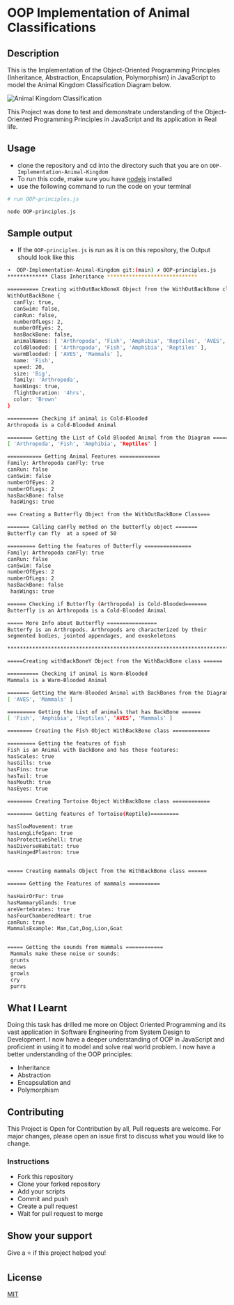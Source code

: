 # OOP Implementation of Animal Classifications

## Description

This is the Implementation of the Object-Oriented Programming Principles (Inheritance, Abstraction, Encapsulation, Polymorphism) in JavaScript to model the Animal Kingdom Classification Diagram below.

![Animal Kingdom Classification](https://cdn1.byjus.com/wp-content/uploads/2019/04/Animal-Kingdom-Classification-of-Animal-Kingdom.png)

This Project was done to test and demonstrate understanding of the Object-Oriented Programming Principles in JavaScript and its application in Real life.

## Usage

- clone the repository and cd into the directory such that you are on `OOP-Implementation-Animal-Kingdom`
- To run this code, make sure you have [nodejs](https://nodejs.org) installed
- use the following command to run the code on your terminal

```bash
# run OOP-principles.js

node OOP-principles.js

```

## Sample output

- If the `OOP-principles.js` is run as it is on this repository, the Output should look like this

```bash
➜  OOP-Implementation-Animal-Kingdom git:(main) ✗ OOP-principles.js
************* Class Inheritance *****************************

========== Creating withOutBackBoneX Object from the WithOutBackBone class =======
WithOutBackBone {
  canFly: true,
  canSwim: false,
  canRun: false,
  numberOfLegs: 2,
  numberOfEyes: 2,
  hasBackBone: false,
  animalNames: [ 'Arthropoda', 'Fish', 'Amphibia', 'Reptiles', 'AVES', 'Mammals' ],
  coldBlooded: [ 'Arthropoda', 'Fish', 'Amphibia', 'Reptiles' ],
  warmBlooded: [ 'AVES', 'Mammals' ],
  name: 'Fish',
  speed: 20,
  size: 'Big',
  family: 'Arthropoda',
  hasWings: true,
  flightDuration: '4hrs',
  color: 'Brown'
}

========== Checking if animal is Cold-Blooded
Arthropoda is a Cold-Blooded Animal

======== Getting the List of Cold Blooded Animal from the Diagram =====
[ 'Arthropoda', 'Fish', 'Amphibia', 'Reptiles' ]

=========== Getting Animal Features =============
Family: Arthropoda canFly: true
canRun: false
canSwim: false
numberOfEyes: 2
numberOfLegs: 2
hasBackBone: false
 hasWings: true

=== Creating a Butterfly Object from the WithOutBackBone Class===

======= Calling canFly method on the butterfly object =======
Butterfly can fly  at a speed of 50

========= Getting the features of Butterfly ===============
Family: Arthropoda canFly: true
canRun: false
canSwim: false
numberOfEyes: 2
numberOfLegs: 2
hasBackBone: false
 hasWings: true

====== Checking if Butterfly (Arthropoda) is Cold-Blooded=======
Butterfly is an Arthropoda is a Cold-Blooded Animal

===== More Info about Butterfly ================
Butterfy is an Arthropods. Arthropods are characterized by their
segmented bodies, jointed appendages, and exoskeletons

************************************************************************

=====Creating withBackBoneY Object from the WithBackBone class ======

========== Checking if animal is Warm-Blooded
Mammals is a Warm-Blooded Animal

======= Getting the Warm-Blooded Animal with BackBones from the Diagram =====
[ 'AVES', 'Mammals' ]

========= Getting the List of animals that has BackBone ======
[ 'Fish', 'Amphibia', 'Reptiles', 'AVES', 'Mammals' ]

======== Creating the Fish Object WithBackBone class ============

========= Getting the features of fish
Fish is an Animal with BackBone and has these features:
hasScales: true
hasGills: true
hasFins: true
hasTail: true
hasMouth: true
hasEyes: true

======== Creating Tortoise Object WithBackBone class ============

======== Getting features of Tortoise(Reptile)=========

hasSlowMovement: true
hasLongLifeSpan: true
hasProtectiveShell: true
hasDiverseHabitat: true
hasHingedPlastron: true


===== Creating mammals Object from the WithBackBone class ======

====== Getting the Features of mammals ==========

hasHairOrFur: true
hasMammaryGlands: true
areVertebrates: true
hasFourChamberedHeart: true
canRun: true
MammalsExample: Man,Cat,Dog,Lion,Goat


===== Getting the sounds from mammals ============
 Mammals make these noise or sounds:
 grunts
 meows
 growls
 cry
 purrs
```

## What I Learnt

Doing this task has drilled me more on Object Oriented Programming and its vast application in Software Engineering from System Design to Development. I now have a deeper understanding of OOP in JavaScript and proficient in using it to model and solve real world problem. I now have a better understanding of the OOP principles:

- Inheritance
- Abstraction
- Encapsulation and
- Polymorphism

## Contributing

This Project is Open for Contribution by all,
Pull requests are welcome.
For major changes, please open an issue first
to discuss what you would like to change.

### Instructions

- Fork this repository
- Clone your forked repository
- Add your scripts
- Commit and push
- Create a pull request
- Wait for pull request to merge

## Show your support

Give a ⭐️ if this project helped you!

## License

[MIT](https://choosealicense.com/licenses/mit/)

